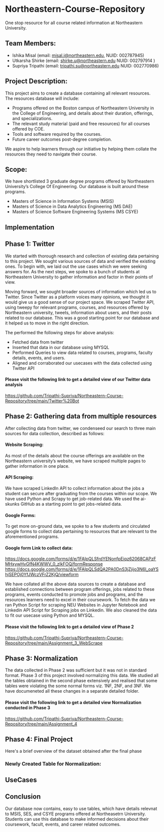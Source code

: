 # Northeastern-Course-Repository

One stop resource for all course related information at Northeastern University.  

## Team Members: 

- Ishika Misal (email: misal.i@northeastern.edu, NUID: 002787945)
- Utkarsha Shirke (email: shirke.u@northeastern.edu NUID: 002797914 )
- Supriya Tripathi (email: tripathi.su@northeastern.edu NUID: 002770986)

## Project Description: 

This project aims to create a database containing all relevant resources. The resources database will include: 

- Programs offered on the Boston campus of Northeastern University in the College of Engineering, and details about their duration, offerings, and specializations. 
- The relevant study material (paid and free resources) for all courses offered by COE. 
- Tools and software required by the courses.  
- Future career outcomes post-degree completion. 

We aspire to help learners through our initiative by helping them collate the resources they need to navigate their course. 

## Scope: 

We have shortlisted 3 graduate degree programs offered by Northeastern University’s College Of Engineering.  Our database is built around these programs. 
- Masters of Science in Information Systems (MSIS)
- Masters of Science in Data Analytics Engineering (MS DAE)
- Masters of Science Software Engineering Systems (MS CSYE)

## Implementation

## Phase 1: Twitter 

We started with thorough research and collection of existing data pertaining to this project. We sought various sources of data and verified the existing ones. To begin with, we laid out the use cases which we were seeking answers for. As the next steps, we spoke to a bunch of students at Northeastern University to gather information and factor in their points of view. 

Moving forward, we sought broader sources of information which led us to Twitter. Since Twitter as a platform voices many opinions, we thought it would give us a good sense of our project space. We scraped Twitter API, using tweepy for relevant programs, courses, and resources offered by Northeastern university, tweets, information about users, and their posts related to our database. This was a good starting point for our database and it helped us to move in the right direction. 

The performed the following steps for above analysis: 

- Fetched data from twitter 
- Inserted that data in our database using MYSQL
- Performed Queries to view data related to courses, programs, faculty details, events, and users. 
- Aligned and corraborated our usecases with the data collected using Twitter API 

#### Please visit the following link to get a detailed view of our Twitter data analysis
https://github.com/Tripathi-Supriya/Northeastern-Course-Repository/tree/main/Twitter%20Bot


## Phase 2: Gathering data from multiple resources

After collecting data from twitter, we condenseed our search to three main sources for data collection, described as follows: 

#### Website Scraping: 
As most of the details about the course offerings are available on the Northeastern university’s website, we have scraped multiple pages to gather information in one place. 

#### API Scraping: 
We have scraped LinkedIn API to collect information about the jobs a student can secure after graduating from the courses within our scope. We have used Python and Scrapy to get job-related data. We used the ai-skunks GitHub as a starting point to get jobs-related data. 

#### Google Forms: 
To get more on-ground data, we spoke to a few students and circulated google forms to collect data pertaining to resources that are relevant to the aforementioned programs. 

#### Google form Link to collect data:
https://docs.google.com/forms/d/e/1FAIpQLSfrdYENonfpEiqz62068CAPzFMHxywHvGfN4KWWV_0_zlkFOQ/formResponse
https://docs.google.com/forms/d/e/1FAIpQLSdQA2PA0DnS3jZjijo3N6l_oaYShjSEPOj0YfJWczVFrZ2KjQ/viewform

We have collated all the above data sources to create a database and established connections between program offerings, jobs related to these programs, events conducted to promote jobs and programs, and the resources learners need to excel in their coursework. To fetch the data we ran Python Script for scraping NEU Websites in Jupyter Notebook and Linkedin API Script for Scraping jobs on Linkedin. We also cleaned the data to fit our usecase using Python and MYSQL. 


#### Please visit the following link to get a detailed view of Phase 2
https://github.com/Tripathi-Supriya/Northeastern-Course-Repository/tree/main/Assignment_3_WebScrape

## Phase 3: Normalization

The data collected in Phase 2 was sufficient but it was not in standard format. Phase 3 of this project involved normalizing this data. We studied all the tables obtained in the second phase extensively and realised that some tables were violating the some normal forms viz. 1NF, 2NF, and 3NF. We have documeneted all these changes in a separate detailed folder. 

#### Please visit the following link to get a detailed view Normalization conducted in Phase 3
https://github.com/Tripathi-Supriya/Northeastern-Course-Repository/tree/main/Assignment_4

## Phase 4: Final Project

Here's a brief overview of the dataset obtained after the final phase

### Newly Created Table for Normalization:


## UseCases 

## Conclusion

Our database now contains, easy to use tables, which have details relevnat to MSIS, SES, and CSYE programs offered at Northeasetrn University. Students can use this database to make informed decisions about their coursework, facult, events, and career related outcomes. 


